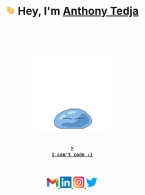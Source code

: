 <br>

<h1 align="center">

<img src="assets/wave.gif" target="_blank" width="25px"> Hey, I'm <a href="http://www.chickenroad.org/" target="_blank">Anthony Tedja</a> <br><br><br>

<a href="https://unsplash.com/@anthonytedja"><img src="assets/rimuru.gif" width="200px"></a>

</h1>

<a href="https://github.com/anthonytedja" target="_blank"><h4 align="center"><code>> I can't code :)</code></h4></a>

<br>

<p align="center">
<a href="mailto:anthonytedja27@gmail.com">
  <img alt="Anthony's Email" width="30px" src="assets/gmail.svg" />
</a>
<a href="https://www.linkedin.com/in/anthonytedja/">
  <img alt="Anthony's LinkedIn" width="30px" src="assets/linkedin.svg" />
</a>
<a href="https://www.instagram.com/anthonytedja/">
  <img alt="Anthony's Instagram" width="30px" src="assets/instagram.svg" />
</a>
<a href="https://twitter.com/anthonytedja27">
  <img alt="Anthony's Twitter" width="30px" src="assets/twitter.svg" />
</a>
</p>
